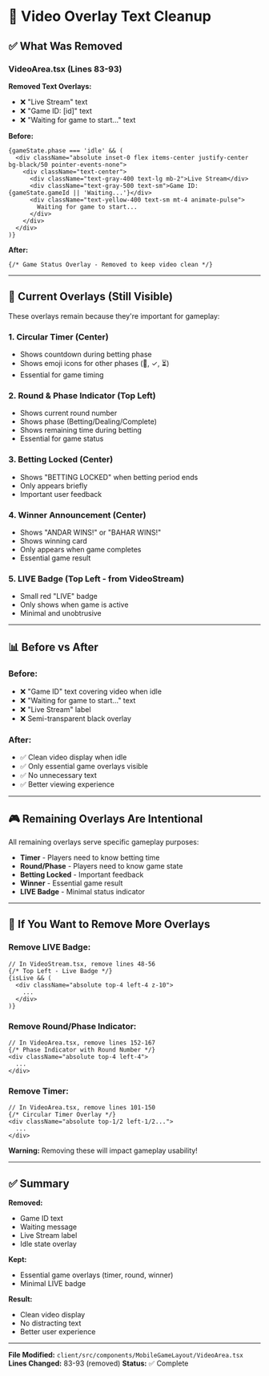 # 🎥 Video Overlay Text Cleanup

## ✅ What Was Removed

### **VideoArea.tsx** (Lines 83-93)

**Removed Text Overlays:**
- ❌ "Live Stream" text
- ❌ "Game ID: [id]" text  
- ❌ "Waiting for game to start..." text

**Before:**
```tsx
{gameState.phase === 'idle' && (
  <div className="absolute inset-0 flex items-center justify-center bg-black/50 pointer-events-none">
    <div className="text-center">
      <div className="text-gray-400 text-lg mb-2">Live Stream</div>
      <div className="text-gray-500 text-sm">Game ID: {gameState.gameId || 'Waiting...'}</div>
      <div className="text-yellow-400 text-sm mt-4 animate-pulse">
        Waiting for game to start...
      </div>
    </div>
  </div>
)}
```

**After:**
```tsx
{/* Game Status Overlay - Removed to keep video clean */}
```

---

## 🎯 Current Overlays (Still Visible)

These overlays remain because they're important for gameplay:

### **1. Circular Timer (Center)**
- Shows countdown during betting phase
- Shows emoji icons for other phases (🎴, ✓, ⏳)
- Essential for game timing

### **2. Round & Phase Indicator (Top Left)**
- Shows current round number
- Shows phase (Betting/Dealing/Complete)
- Shows remaining time during betting
- Essential for game status

### **3. Betting Locked (Center)**
- Shows "BETTING LOCKED" when betting period ends
- Only appears briefly
- Important user feedback

### **4. Winner Announcement (Center)**
- Shows "ANDAR WINS!" or "BAHAR WINS!"
- Shows winning card
- Only appears when game completes
- Essential game result

### **5. LIVE Badge (Top Left - from VideoStream)**
- Small red "LIVE" badge
- Only shows when game is active
- Minimal and unobtrusive

---

## 📊 Before vs After

### **Before:**
- ❌ "Game ID" text covering video when idle
- ❌ "Waiting for game to start..." text
- ❌ "Live Stream" label
- ❌ Semi-transparent black overlay

### **After:**
- ✅ Clean video display when idle
- ✅ Only essential game overlays visible
- ✅ No unnecessary text
- ✅ Better viewing experience

---

## 🎮 Remaining Overlays Are Intentional

All remaining overlays serve specific gameplay purposes:
- **Timer** - Players need to know betting time
- **Round/Phase** - Players need to know game state
- **Betting Locked** - Important feedback
- **Winner** - Essential game result
- **LIVE Badge** - Minimal status indicator

---

## 🔧 If You Want to Remove More Overlays

### **Remove LIVE Badge:**
```tsx
// In VideoStream.tsx, remove lines 48-56
{/* Top Left - Live Badge */}
{isLive && (
  <div className="absolute top-4 left-4 z-10">
    ...
  </div>
)}
```

### **Remove Round/Phase Indicator:**
```tsx
// In VideoArea.tsx, remove lines 152-167
{/* Phase Indicator with Round Number */}
<div className="absolute top-4 left-4">
  ...
</div>
```

### **Remove Timer:**
```tsx
// In VideoArea.tsx, remove lines 101-150
{/* Circular Timer Overlay */}
<div className="absolute top-1/2 left-1/2...">
  ...
</div>
```

**Warning:** Removing these will impact gameplay usability!

---

## ✅ Summary

**Removed:**
- Game ID text
- Waiting message
- Live Stream label
- Idle state overlay

**Kept:**
- Essential game overlays (timer, round, winner)
- Minimal LIVE badge

**Result:**
- Clean video display
- No distracting text
- Better user experience

---

**File Modified:** `client/src/components/MobileGameLayout/VideoArea.tsx`
**Lines Changed:** 83-93 (removed)
**Status:** ✅ Complete
